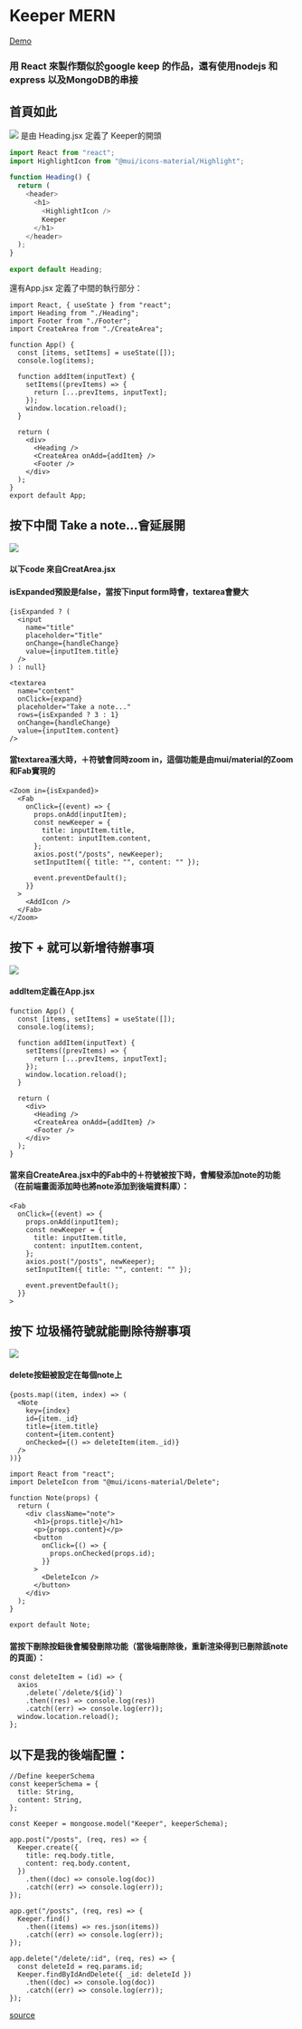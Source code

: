 # Keeper MERN
[Demo](https://keeper-react-database.herokuapp.com)
### 用 React 來製作類似於google keep 的作品，還有使用nodejs 和express 以及MongoDB的串接
##  首頁如此
![](https://i.imgur.com/ZrriVuE.png)
是由 Heading.jsx 定義了 Keeper的開頭
```javascript
import React from "react";
import HighlightIcon from "@mui/icons-material/Highlight";

function Heading() {
  return (
    <header>
      <h1>
        <HighlightIcon />
        Keeper
      </h1>
    </header>
  );
}

export default Heading;
```
還有App.jsx 定義了中間的執行部分：
```javascript=
import React, { useState } from "react";
import Heading from "./Heading";
import Footer from "./Footer";
import CreateArea from "./CreateArea";

function App() {
  const [items, setItems] = useState([]);
  console.log(items);

  function addItem(inputText) {
    setItems((prevItems) => {
      return [...prevItems, inputText];
    });
    window.location.reload();
  }

  return (
    <div>
      <Heading />
      <CreateArea onAdd={addItem} />
      <Footer />
    </div>
  );
}
export default App;
```

## 按下中間 Take a note...會延展開
![](https://i.imgur.com/UxzqLTz.png)

#### 以下code 來自CreatArea.jsx
#### isExpanded預設是false，當按下input form時會，textarea會變大
```jsx=
{isExpanded ? (
  <input
    name="title"
    placeholder="Title"
    onChange={handleChange}
    value={inputItem.title}
  />
) : null}

<textarea
  name="content"
  onClick={expand}
  placeholder="Take a note..."
  rows={isExpanded ? 3 : 1}
  onChange={handleChange}
  value={inputItem.content}
/>
```
#### 當textarea漲大時，＋符號會同時zoom in，這個功能是由mui/material的Zoom和Fab實現的
```jsx=
<Zoom in={isExpanded}>
  <Fab
    onClick={(event) => {
      props.onAdd(inputItem);
      const newKeeper = {
        title: inputItem.title,
        content: inputItem.content,
      };
      axios.post("/posts", newKeeper);
      setInputItem({ title: "", content: "" });

      event.preventDefault();
    }}
  >
    <AddIcon />
  </Fab>
</Zoom>
```
## 按下 + 就可以新增待辦事項
![](https://i.imgur.com/a5KDbSe.png)
#### addItem定義在App.jsx
```jsx=
function App() {
  const [items, setItems] = useState([]);
  console.log(items);

  function addItem(inputText) {
    setItems((prevItems) => {
      return [...prevItems, inputText];
    });
    window.location.reload();
  }

  return (
    <div>
      <Heading />
      <CreateArea onAdd={addItem} />
      <Footer />
    </div>
  );
}
```
#### 當來自CreateArea.jsx中的Fab中的＋符號被按下時，會觸發添加note的功能（在前端畫面添加時也將note添加到後端資料庫）：
```jsx=
<Fab
  onClick={(event) => {
    props.onAdd(inputItem);
    const newKeeper = {
      title: inputItem.title,
      content: inputItem.content,
    };
    axios.post("/posts", newKeeper);
    setInputItem({ title: "", content: "" });

    event.preventDefault();
  }}
>
```

## 按下 垃圾桶符號就能刪除待辦事項
![](https://i.imgur.com/ZoacLMm.png)
#### delete按鈕被設定在每個note上
```jsx=
{posts.map((item, index) => (
  <Note
    key={index}
    id={item._id}
    title={item.title}
    content={item.content}
    onChecked={() => deleteItem(item._id)}
  />
))}
```

```jsx=
import React from "react";
import DeleteIcon from "@mui/icons-material/Delete";

function Note(props) {
  return (
    <div className="note">
      <h1>{props.title}</h1>
      <p>{props.content}</p>
      <button
        onClick={() => {
          props.onChecked(props.id);
        }}
      >
        <DeleteIcon />
      </button>
    </div>
  );
}

export default Note;
```
#### 當按下刪除按鈕後會觸發刪除功能（當後端刪除後，重新渲染得到已刪除該note的頁面）：
```jsx=
const deleteItem = (id) => {
  axios
    .delete(`/delete/${id}`)
    .then((res) => console.log(res))
    .catch((err) => console.log(err));
  window.location.reload();
};
```

## 以下是我的後端配置：
```javascript=
//Define keeperSchema
const keeperSchema = {
  title: String,
  content: String,
};

const Keeper = mongoose.model("Keeper", keeperSchema);

app.post("/posts", (req, res) => {
  Keeper.create({
    title: req.body.title,
    content: req.body.content,
  })
    .then((doc) => console.log(doc))
    .catch((err) => console.log(err));
});

app.get("/posts", (req, res) => {
  Keeper.find()
    .then((items) => res.json(items))
    .catch((err) => console.log(err));
});

app.delete("/delete/:id", (req, res) => {
  const deleteId = req.params.id;
  Keeper.findByIdAndDelete({ _id: deleteId })
    .then((doc) => console.log(doc))
    .catch((err) => console.log(err));
});
```

[source](https://www.udemy.com/course/the-complete-web-development-bootcamp/learn/lecture/17038306#overview)

